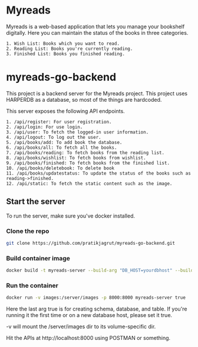 # Myreads

Myreads is a web-based application that lets you manage your bookshelf digitally.
Here you can maintain the status of the books in three categories.

```
1. Wish List: Books which you want to read.
2. Reading List: Books you're currently reading.
3. Finished List: Books you finished reading.
```
# myreads-go-backend

This project is a backend server for the Myreads project.
This project uses HARPERDB as a database, so most of the things are hardcoded.

This server exposes the following API endpoints.
```
1. /api/register: For user registration.
2. /api/login: For use login.
3. /api/user: To fetch the logged-in user information.
4. /api/logout: To log out the user.
5. /api/books/add: To add book the database.
6. /api/books/all: To fetch all the books.
7. /api/books/reading: To fetch books from the reading list.
8. /api/books/wishlist: To fetch books from wishlist.
9. /api/books/finished: To fetch books from the finished list.
10. /api/books/deletebook: To delete book
11. /api/books/updatestatus: To update the status of the books such as reading->finished.
12. /api/static: To fetch the static content such as the image.
```
## Start the server

To run the server, make sure you've docker installed.

### Clone the repo

```sh
git clone https://github.com/pratikjagrut/myreads-go-backend.git
```
### Build container image

```sh
docker build -t myreads-server --build-arg "DB_HOST=yourdbhost" --build-arg "BASIC_AUTH_TOKEN=yourbasicauthtoken" --build-arg "HDB_ADMIN=dbadminusername" --build-arg "PASSWORD=dbadminpassword" --build-arg "PORT=8000" --build-arg "IMAGES_DIR=images" -f  "Dockerfile" .
```

### Run the container

```sh
docker run -v images:/server/images -p 8000:8000 myreads-server true
```

Here the last arg true is for creating schema, database, and table.
If you're running it the first time or on a new database host, please set it true.

-v will mount the /server/images dir to its volume-specific dir.

Hit the APIs at http://localhost:8000 using POSTMAN or something.